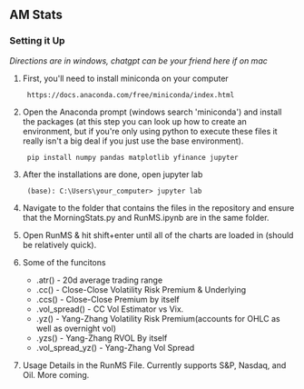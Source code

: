 ## AM Stats 

### Setting it Up

*Directions are in windows, chatgpt can be your friend here if on mac*

1. First, you'll need to install miniconda on your computer 
        
        https://docs.anaconda.com/free/miniconda/index.html

2. Open the Anaconda prompt (windows search 'miniconda') and install the packages (at this step you can look up how to create an environment, but if you're only using python to execute these files it really isn't a big deal if you just use the base environment). 

        pip install numpy pandas matplotlib yfinance jupyter

3. After the installations are done, open jupyter lab

        (base): C:\Users\your_computer> jupyter lab

4. Navigate to the folder that contains the files in the repository and ensure that the MorningStats.py and RunMS.ipynb are in the same folder.

5. Open RunMS & hit shift+enter until all of the charts are loaded in (should be relatively quick). 

6. Some of the funcitons
   * .atr() - 20d average trading range
   * .cc() - Close-Close Volatility Risk Premium & Underlying
   * .ccs() - Close-Close Premium by itself
   * .vol_spread() - CC Vol Estimator vs Vix.
   * .yz() - Yang-Zhang Volatility Risk Premium(accounts for OHLC as well as overnight vol)
   * .yzs() - Yang-Zhang RVOL By itself
   * .vol_spread_yz() - Yang-Zhang Vol Spread
  
7. Usage Details in the RunMS File. Currently supports S&P, Nasdaq, and Oil. More coming. 

    